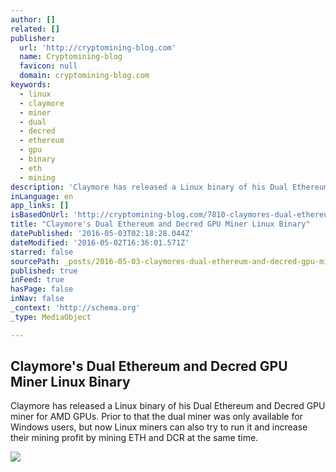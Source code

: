```yaml
---
author: []
related: []
publisher:
  url: 'http://cryptomining-blog.com'
  name: Cryptomining-blog
  favicon: null
  domain: cryptomining-blog.com
keywords:
  - linux
  - claymore
  - miner
  - dual
  - decred
  - ethereum
  - gpu
  - binary
  - eth
  - mining
description: 'Claymore has released a Linux binary of his Dual Ethereum and Decred GPU miner for AMD GPUs. Prior to that the dual miner was only available for Windows users, but now Linux miners can also try to run it and increase their mining profit by mining ETH and DCR at the same time.'
inLanguage: en
app_links: []
isBasedOnUrl: 'http://cryptomining-blog.com/7810-claymores-dual-ethereum-and-decred-gpu-miner-linux-binary/'
title: "Claymore's Dual Ethereum and Decred GPU Miner Linux Binary"
datePublished: '2016-05-03T02:18:28.044Z'
dateModified: '2016-05-02T16:36:01.571Z'
starred: false
sourcePath: _posts/2016-05-03-claymores-dual-ethereum-and-decred-gpu-miner-linux-binary.md
published: true
inFeed: true
hasPage: false
inNav: false
_context: 'http://schema.org'
_type: MediaObject

---
```

<article style=""><h1>Claymore's Dual Ethereum and Decred GPU Miner Linux Binary</h1><p>Claymore has released a Linux binary of his Dual Ethereum and Decred GPU miner for AMD GPUs. Prior to that the dual miner was only available for Windows users, but now Linux miners can also try to run it and increase their mining profit by mining ETH and DCR at the same time.</p><img src="http://cryptomining-blog.com/wp-content/uploads/2016/03/bitgold-bitcoin.jpg" /></article>